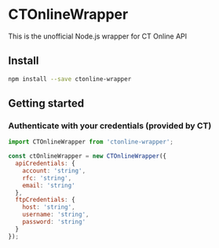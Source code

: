 CTOnlineWrapper
=========

This is the unofficial Node.js wrapper for CT Online API

## Install

```bash
npm install --save ctonline-wrapper
```

## Getting started

### Authenticate with your credentials (provided by CT)

```javascript
import CTOnlineWrapper from 'ctonline-wrapper';

const ctOnlineWrapper = new CTOnlineWrapper({
  apiCredentials: {
    account: 'string',
    rfc: 'string',
    email: 'string'
  },
  ftpCredentials: {
    host: 'string',
    username: 'string',
    password: 'string'
  }
});
```

